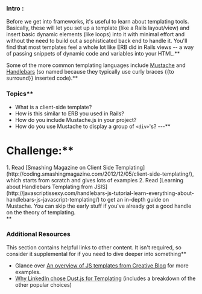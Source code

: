 ### Intro :
>
Before we get into frameworks, it's useful to learn about templating tools.  Basically, these will let you set up a template (like a Rails layout/view) and insert basic dynamic elements (like loops) into it with minimal effort and without the need to build out a sophisticated back end to handle it.  You'll find that most templates feel a whole lot like ERB did in Rails views -- a way of passing snippets of dynamic code and variables into your HTML.**


Some of the more common templating languages include [Mustache](http://mustache.github.io/) and [Handlebars](http://handlebarsjs.com/) (so named because they typically use curly braces {{to surround}} inserted code).**


###  Topics**


* What is a client-side template?
* How is this similar to ERB you used in Rails?
* How do you include Mustache.js in your project?
* How do you use Mustache to display a group of `<div>`'s?
---**


# Challenge:**


<div class="lesson-content__panel" markdown="1">
1. Read [Smashing Magazine on Client Side Templating](http://coding.smashingmagazine.com/2012/12/05/client-side-templating/), which starts from scratch and gives lots of examples
2. Read [Learning about Handlebars Templating from JSIS](http://javascriptissexy.com/handlebars-js-tutorial-learn-everything-about-handlebars-js-javascript-templating/) to get an in-depth guide on Mustache.  You can skip the early stuff if you've already got a good handle on the theory of templating.
</div>**


### Additional Resources
This section contains helpful links to other content. It isn't required, so consider it supplemental for if you need to dive deeper into something**


* Glance over [An overview of JS templates from Creative Bloq](http://www.creativebloq.com/web-design/templating-engines-9134396) for more examples.
* [Why LinkedIn chose Dust.js for Templating](http://engineering.linkedin.com/frontend/client-side-templating-throwdown-mustache-handlebars-dustjs-and-more) (includes a breakdown of the other popular choices)
